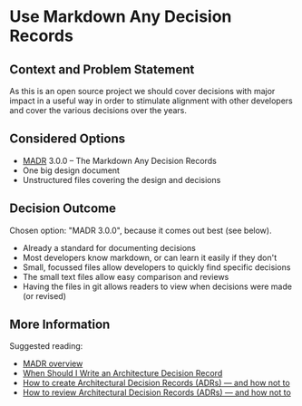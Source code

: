 # Use Markdown Any Decision Records

## Context and Problem Statement

As this is an open source project we should cover decisions with major impact in a useful way in order to stimulate alignment with other developers and cover the various decisions over the years.

## Considered Options

* [MADR](https://adr.github.io/madr/) 3.0.0 – The Markdown Any Decision Records
* One big design document
* Unstructured files covering the design and decisions

## Decision Outcome

Chosen option: "MADR 3.0.0", because it comes out best (see below).
* Already a standard for documenting decisions
* Most developers know markdown, or can learn it easily if they don't
* Small, focussed files allow developers to quickly find specific decisions
* The small text files allow easy comparison and reviews
* Having the files in git allows readers to view when decisions were made (or revised)

## More Information

Suggested reading:
* [MADR overview](https://adr.github.io/madr/#overview)
* [When Should I Write an Architecture Decision Record](https://engineering.atspotify.com/2020/04/when-should-i-write-an-architecture-decision-record/)
* [How to create Architectural Decision Records (ADRs) — and how not to](https://medium.com/olzzio/how-to-create-architectural-decision-records-adrs-and-how-not-to-93b5b4b33080)
* [How to review Architectural Decision Records (ADRs) — and how not to](https://medium.com/olzzio/how-to-review-architectural-decision-records-adrs-and-how-not-to-2707652db196)